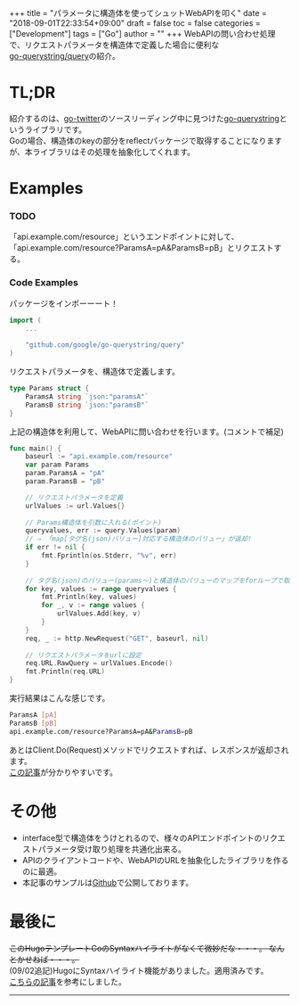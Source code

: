 +++
title = "パラメータに構造体を使ってシュットWebAPIを叩く"
date = "2018-09-01T22:33:54+09:00"
draft = false
toc = false
categories = ["Development"]
tags = ["Go"]
author = ""
+++
WebAPIの問い合わせ処理で、リクエストパラメータを構造体で定義した場合に便利な  
[go-querystring/query](https://github.com/google/go-querystring)の紹介。
<!--more-->

# TL;DR
紹介するのは、[go-twitter](https://github.com/dghubble/go-twitter])のソースリーディング中に見つけた[go-querystring](https://github.com/google/go-querystring)というライブラリです。  
Goの場合、構造体のkeyの部分をreflectパッケージで取得することになりますが、本ライブラリはその処理を抽象化してくれます。

# Examples
### TODO
「api.example.com/resource」というエンドポイントに対して、  
「api.example.com/resource?ParamsA=pA&ParamsB=pB」とリクエストする。  

### Code Examples
パッケージをインポーーート！  
```go
import (
	...
	
	"github.com/google/go-querystring/query"
)
```

リクエストパラメータを、構造体で定義します。  
```go
type Params struct {
	ParamsA string `json:"paramsA"`
	ParamsB string `json:"paramsB"`
}
```

上記の構造体を利用して、WebAPIに問い合わせを行います。(コメントで補足)
```go
func main() {
	baseurl := "api.example.com/resource"
	var param Params
	param.ParamsA = "pA"
	param.ParamsB = "pB"

	// リクエストパラメータを定義
	urlValues := url.Values{}
	
	// Params構造体を引数に入れる(ポイント)
	queryvalues, err := query.Values(param)
	// ⇒ 「map[タグ名(json)バリュー]対応する構造体のバリュー」が返却!
	if err != nil {
		fmt.Fprintln(os.Stderr, "%v", err)
	}
	
	// タグ名(json)のバリュー(params～)と構造体のバリューのマップをforループで取り出す
	for key, values := range queryvalues {
		fmt.Println(key, values)
		for _, v := range values {
			urlValues.Add(key, v)
		}
	}
	req, _ := http.NewRequest("GET", baseurl, nil)
	
	// リクエストパラメータをurlに設定
	req.URL.RawQuery = urlValues.Encode()
	fmt.Println(req.URL)
}
```

実行結果はこんな感じです。
```bash
ParamsA [pA]
ParamsB [pB]
api.example.com/resource?ParamsA=pA&ParamsB=pB
```
あとはClient.Do(Request)メソッドでリクエストすれば、レスポンスが返却されます。  
[この記事](https://qiita.com/jpshadowapps/items/463b2623209479adcd88)が分かりやすいです。  

# その他
* interface型で構造体をうけとれるので、様々のAPIエンドポイントのリクエストパラメータ受け取り処理を共通化出来る。
* APIのクライアントコードや、WebAPIのURLを抽象化したライブラリを作るのに最適。
* 本記事のサンプルは[Github](https://github.com/shuntaka9576/apiclient/blob/master/test/main.go)で公開しております。

# 最後に
~~このHugoテンプレートGoのSyntaxハイライトがなくて微妙だな・・・。
なんとかせねば・・・。~~  
(09/02追記)HugoにSyntaxハイライト機能がありました。適用済みです。  
[こちらの記事](https://www.meganii.com/blog/2017/10/14/hugo-syntax-highlighting/)を参考にしました。

--- 